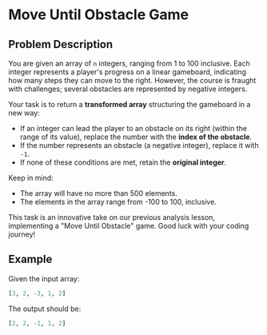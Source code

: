 # Move Until Obstacle Game

## Problem Description

You are given an array of `n` integers, ranging from 1 to 100 inclusive. Each integer represents a player's progress on a linear gameboard, indicating how many steps they can move to the right. However, the course is fraught with challenges; several obstacles are represented by negative integers.

Your task is to return a **transformed array** structuring the gameboard in a new way:
- If an integer can lead the player to an obstacle on its right (within the range of its value), replace the number with the **index of the obstacle**.
- If the number represents an obstacle (a negative integer), replace it with `-1`.
- If none of these conditions are met, retain the **original integer**.

Keep in mind:
- The array will have no more than 500 elements.
- The elements in the array range from -100 to 100, inclusive.

This task is an innovative take on our previous analysis lesson, implementing a "Move Until Obstacle" game. Good luck with your coding journey!

## Example

Given the input array:

```python
[3, 2, -3, 1, 2]
```
The output should be:
```python
[2, 2, -1, 1, 2]
```
